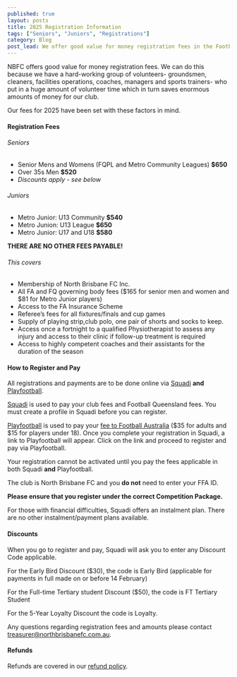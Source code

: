 ```yaml
---
published: true
layout: posts
title: 2025 Registration Information
tags: ["Seniors", "Juniors", "Registrations"]
category: Blog
post_lead: We offer good value for money registration fees in the Football Queensland competition. We have published fees for all senior and junior teams and fee inclusions.
---
```


NBFC offers good value for money registration fees. We can do this because we have a hard-working group of volunteers- groundsmen, cleaners, facilities operations, coaches, managers and sports trainers- who put in a huge amount of volunteer time which in turn saves enormous amounts of money for our club.

Our fees for 2025 have been set with these factors in mind.

#### Registration Fees

###### Seniors

- Senior Mens and Womens (FQPL and Metro Community Leagues) **$650**
- Over 35s Men **$520**
- _Discounts apply - see below_

###### Juniors

- Metro Junior: U13 Community **$540**
- Metro Junion: U13 League **$650**
- Metro Junior: U17 and U18 **$580**

**THERE ARE NO OTHER FEES PAYABLE!**

###### This covers

- Membership of North Brisbane FC Inc.
- All FA and FQ governing body fees ($165 for senior men and women and $81 for Metro Junior players)
- Access to the FA Insurance Scheme
- Referee’s fees for all fixtures/finals and cup games
- Supply of playing strip,club polo, one pair of shorts and socks to keep.
- Access once a fortnight to a qualified Physiotherapist to assess any injury and access to their clinic if follow-up treatment is required
- Access to highly competent coaches and their assistants for the duration of the season

#### How to Register and Pay

All registrations and payments are to be done online via [Squadi](https://registration.squadi.com/login) **and** [Playfootball](https://www.playfootball.com.au/).  

[Squadi](https://registration.squadi.com/login) is used to pay your club fees and Football Queensland fees. You must create a profile in Squadi before you can register.

[Playfootball](https://www.playfootball.com.au/) is used to pay your [fee to Football Australia](https://footballqueensland.com.au/wp-content/uploads/2024/11/49-24-FQ-Memo-2025-National-Registration-Fees.pdf) ($35 for adults and $15 for players under 18). Once you complete your registration in Squadi, a link to Playfootball will appear. Click on the link and proceed to register and pay via Playfootball.

Your registration cannot be activated until you pay the fees applicable in both Squadi **and** Playfootball.

The club is North Brisbane FC and  you **do not** need to enter your FFA ID.

**Please ensure that you register under the correct Competition Package.**

For those with financial difficulties, Squadi offers an instalment plan. There are no other instalment/payment plans available.

#### Discounts

When you go to register and pay, Squadi will ask you to enter any Discount Code applicable.

For the Early Bird Discount ($30), the code is Early Bird (applicable for payments in full made on or before 14 February)

For the Full-time Tertiary student Discount ($50), the code is FT Tertiary Student

For the 5-Year Loyalty Discount the code is Loyalty.

Any questions regarding registration fees and amounts please contact [treasurer@northbrisbanefc.com.au](mailto:treasurer@northbrisbanefc.com.au).

#### Refunds

Refunds are covered in our [refund policy](/policies/refunds.html).
